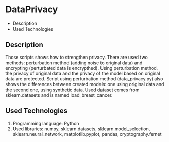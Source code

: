 # DataPrivacy

- Description
- Used Technologies

## Description
Those scripts shows how to strengthen privacy. There are used two methods: perturbation method (adding noise to original data) and encrypting (perturbated data is encrypthed). Using perturbation method, the privacy of original data and the privacy of the model based on original data are protected. Script using perturbation method (data_privacy.py) also shows the differences between created models: one using original data and the second one, using synthetic data. Used dataset comes from sklearn.datasets and is named load_breast_cancer.

## Used Technologies
1. Programming language: Python
2. Used libraries: numpy, sklearn.datasets, sklearn.model_selection, sklearn.neural_network, matplotlib.pyplot, pandas, cryptography.fernet
